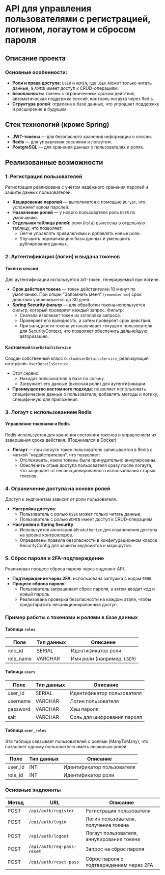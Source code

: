 # API для управления пользователями с регистрацией, логином, логаутом и сбросом пароля

## Описание проекта

### Основные особенности:
- **Роли и права доступа:** `USER` и `ADMIN`, где `USER` может только читать данные, а `ADMIN` имеет доступ к CRUD-операциям.
- **Безопасность:** токены с ограниченным сроком действия, автоматическая поддержка сессий, контроль логаута через Redis.
- **Структура ролей**: отделена в базе данных, что упрощает поддержку и расширение в будущем.

## Стек технологий (кроме Spring)
- **JWT-токены** — для безопасного хранения информации о сессии.
- **Redis** — для управления сессиями и логаутом.
- **PostgreSQL** — для хранения данных о пользователях и ролях.

## Реализованные возможности

### 1. Регистрация пользователей

Регистрация реализована с учётом надёжного хранения паролей и защиты данных пользователей.
- **Хеширование паролей** — выполняется с помощью `BCrypt`, что усложняет взлом паролей.
- **Назначение ролей** — у нового пользователя роль `USER` по умолчанию.
- **Отдельная таблица ролей**: роли (`Role`) вынесены в отдельную таблицу, что позволяет:
   - Легче управлять привилегиями и добавлять новые роли.
   - Улучшить нормализацию базы данных и уменьшить дублирование данных.

### 2. Аутентификация (логин) и выдача токенов

#### Токен и сессии

Для аутентификации используется `JWT`-токен, генерируемый при логине.
- **Срок действия токена** — токен действителен 10 минут по умолчанию. При опции "Запомнить меня" (`remember-me`) срок действия увеличивается до 30 дней.
- **Spring Security фильтр** — для обработки токена используется фильтр, который проверяет каждый запрос. Фильтр:
   - Сначала извлекает токен из заголовка запроса.
   - Проверяет его валидность, а затем проверяет срок действия.
   - При валидности токена устанавливает текущего пользователя для SecurityContext, что позволяет обеспечить дальнейшую авторизацию.

#### Кастомный `UserDetailsService`

Создан собственный класс `CustomUserDetailsService`, реализующий интерфейс `UserDetailsService`.
- Этот сервис:
   - Находит пользователя в базе по логину.
   - Загружает его данные (включая роли) для аутентификации.
- **Преимущество кастомного подхода**: позволяет использовать специфические данные о пользователе, добавлять методы и логику, специфичную для приложения.

### 3. Логаут с использованием Redis

#### Управление токенами и Redis

Redis используется для хранения состояния токенов и управлением их завершения срока действия. (Поднимался в Docker)
- **Логаут** — при логауте токен пользователя записывается в Redis с меткой "недействителен", что позволяет:
   - Отслеживать, какие токены были принудительно аннулированы.
   - Обеспечить отзыв доступа пользователя сразу после логаута, что защищает от несанкционированного использования старых токенов.

### 4. Ограничение доступа на основе ролей

Доступ к эндпоинтам зависит от роли пользователя.
- **Настройка доступа**:
   - Пользователь с ролью `USER` может только читать данные.
   - Пользователь с ролью `ADMIN` имеет доступ к CRUD-операциям.
- **Настройки в Spring Security**:
   - Используется аннотация `@PreAuthorize` для ограничения доступа на уровне контроллеров.
   - Определены правила безопасности в конфигурационном классе SecurityConfig для защиты эндпоинтов и маршрутов.

### 5. Сброс пароля и 2FA-подтверждение

Реализован процесс сброса пароля через эндпоинт API.
- **Подтверждение через 2FA**: использована заглушка с кодом `0000`.
- **Процесс сброса пароля**:
   - Пользователь запрашивает сброс пароля, а затем вводит код и новый пароль.
   - Реализована проверка безопасности на каждом этапе, чтобы предотвратить несанкционированный доступ.

### Пример работы с токенами и ролями в базе данных

#### Таблица `roles`

| Поле      | Тип данных | Описание                     |
|-----------|------------|------------------------------|
| role_id   | SERIAL     | Идентификатор роли           |
| role_name | VARCHAR    | Имя роли (например, `USER`)  |

#### Таблица `users`

| Поле      | Тип данных | Описание                     |
|-----------|------------|------------------------------|
| user_id   | SERIAL     | Идентификатор пользователя   |
| username  | VARCHAR    | Логин пользователя           |
| password  | VARCHAR    | Хэш пароля                   |
| salt      | VARCHAR    | Соль для шифрования пароля   |

#### Таблица `user_roles`

Эта таблица связывает пользователей с ролями (ManyToMany), что позволяет одному пользователю иметь несколько ролей.

| Поле      | Тип данных | Описание                     |
|-----------|------------|------------------------------|
| user_id   | INT        | Идентификатор пользователя   |
| role_id   | INT        | Идентификатор роли           |

### Основные эндпоинты

| Метод | URL                        | Описание                                  |
|-------|----------------------------|-------------------------------------------|
| POST  | `/api/auth/register`       | Регистрация пользователя                  |
| POST  | `/api/auth/login`          | Логин пользователя, получение токена      |
| POST  | `/api/auth/logout`         | Логаут пользователя, аннулирование токена |
| POST  | `/api/auth/req-pass-reset` | Запрос на сброс пароля                    |
| POST  | `/api/auth/reset-pass`     | Сброс пароля с подтверждением через 2FA   |
